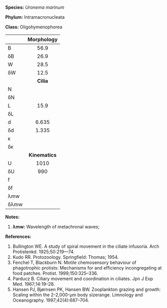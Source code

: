 **Species:** *Uronema marinum*

**Phylum:** Intramacronucleata

**Class:** Oligohymenophorea

|      | **Morphology** |
| :--- | :------------: |
| B    | 56.9 |
| δB   | 26.9 |
| W    | 28.5 |
| δW   | 12.5 |
|      | **Cilia** |
| N    |  |
| δN   |  |
| L    | 15.9 |
| δL   |  |
| d    | 6.635 |
| δd   | 1.335 |
| κ    |  |
| δκ   |  |
|      | **Kinematics** |
| U    | 1010 |
| δU   | 990 |
| f    |  |
| δf   |  |
| λmw  |  |
| δλmw |  |

**Notes:**

1. **λmw:** Wavelength of metachronal waves;

**References:**

1. Bullington WE.  A study of spiral movement in the ciliate infusoria.  Arch Protistenkd. 1925;50:219—74.
1. Kudo RR.  Protozoology.  Springfield:  Thomas; 1954.
1. Fenchel T, Blackburn N.  Motile chemosensory behaviour of phagotrophic protists:  Mechanisms for and efficiency incongregating at food patches.  Protist. 1999;150:325–336.
1. Parducz B.  Ciliary movement and coordination in ciliates.  Jpn J Exp Med. 1967;14:19–28.
1. Hansen PJ, Bjørnsen PK, Hansen BW.  Zooplankton grazing and growth:  Scaling within the 2-2,000-μm body sizerange.  Limnology and Oceanography. 1997;42(4):687–704.
